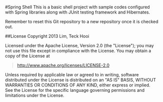 #Spring Shell
This is a basic shell project with sample codes configured with Spring libraries along with JUnit testing framework and Hibernates.

Remember to reset this Git repository to a new repository once it is checked out.

##License
Copyright 2013 Lim, Teck Hooi

Licensed under the Apache License, Version 2.0 (the "License");
you may not use this file except in compliance with the License.
You may obtain a copy of the License at

> http://www.apache.org/licenses/LICENSE-2.0

Unless required by applicable law or agreed to in writing, software
distributed under the License is distributed on an "AS IS" BASIS,
WITHOUT WARRANTIES OR CONDITIONS OF ANY KIND, either express or implied.
See the License for the specific language governing permissions and
limitations under the License.
